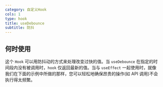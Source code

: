 ```yaml
---
category: 自定义Hook
cols: 1
type: hook
title: useDebounce
subtitle: 防抖
---
```


## 何时使用

这个 `Hook` 可以用防抖动的方式来处理改变过快的值。当 `useDebounce` 在指定的时间段内没有被调用时，`hook` 仅返回最新的值。当与 `useEffect` 一起使用时，就像我们在下面的示例中所做的那样，您可以轻松地确保昂贵的操作(如 API 调用)不会执行得太频繁。
